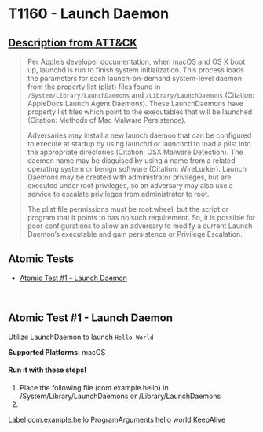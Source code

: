 # T1160 - Launch Daemon
## [Description from ATT&CK](https://attack.mitre.org/wiki/Technique/T1160)
<blockquote>Per Apple’s developer documentation, when macOS and OS X boot up, launchd is run to finish system initialization. This process loads the parameters for each launch-on-demand system-level daemon from the property list (plist) files found in <code>/System/Library/LaunchDaemons</code> and <code>/Library/LaunchDaemons</code> (Citation: AppleDocs Launch Agent Daemons). These LaunchDaemons have property list files which point to the executables that will be launched (Citation: Methods of Mac Malware Persistence).
 
Adversaries may install a new launch daemon that can be configured to execute at startup by using launchd or launchctl to load a plist into the appropriate directories (Citation: OSX Malware Detection). The daemon name may be disguised by using a name from a related operating system or benign software  (Citation: WireLurker). Launch Daemons may be created with administrator privileges, but are executed under root privileges, so an adversary may also use a service to escalate privileges from administrator to root.
 
The plist file permissions must be root:wheel, but the script or program that it points to has no such requirement. So, it is possible for poor configurations to allow an adversary to modify a current Launch Daemon’s executable and gain persistence or Privilege Escalation.</blockquote>

## Atomic Tests

- [Atomic Test #1 - Launch Daemon](#atomic-test-1---launch-daemon)


<br/>

## Atomic Test #1 - Launch Daemon
Utilize LaunchDaemon to launch `Hello World`

**Supported Platforms:** macOS



#### Run it with these steps! 
1. Place the following file (com.example.hello) in /System/Library/LaunchDaemons or /Library/LaunchDaemons
2.
<?xml version="1.0" encoding="UTF-8"?>
<!DOCTYPE plist PUBLIC "-//Apple//DTD PLIST 1.0//EN" "http://www.apple.com/DTDs/PropertyList-1.0.dtd">
<plist version="1.0">
<dict>
    <key>Label</key>
    <string>com.example.hello</string>
    <key>ProgramArguments</key>
    <array>
        <string>hello</string>
        <string>world</string>
    </array>
    <key>KeepAlive</key>
    <true/>
</dict>
</plist>





<br/>
